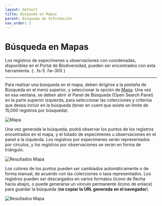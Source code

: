 ```yaml
---
layout: default
title: Búsqueda en Mapas
parent: Búsqueda de Información
nav_order: 2
---
```


# Búsqueda en Mapas

Los registros de especímenes u observaciones con coordenadas, disponibles en el Portal de Biodiversidad, pueden ser encontrados con esta herramienta.
{: .fs-5 .fw-300 }

---

Para realizar una búsqueda en el mapa, deben dirigirse a la pestaña de Búsqueda en el menú superior, y seleccionar la opción de [Mapa](https://biodiversidad.gt/portal/collections/map/index.php). Una vez en esa ventana, se deben abrir el Panel de Búsqueda (Open Search Panel) en la parte superior izquierda, para seleccionar las colecciones y criterios que desea incluir en la búsqueda (tener en cuent que existe un límite de 15,000 registros por búsqueda). 

<img src="https://github.com/GuatemalaPortal/guatemalaportal.github.io/blob/main/static/portal/B%C3%BAsquedaMapa.jpg?raw=true" alt="Mapa">

Una vez generada la búsqueda, podrá observar los puntos de los registros encontrados en el mapa, y el listado de especímenes u observaciones en el panel a la izquierda. Los registros por especímenes serán representados por círculos, y los registros por observaciones se verán en forma de triángulo. 

<img src="https://github.com/GuatemalaPortal/guatemalaportal.github.io/blob/main/static/portal/B%C3%BAsquedaMapa2.jpg?raw=true" alt="Resultados Mapa">

Los colores de los puntos pueden ser cambiados automáticamente o de forma manual, de acuerdo con las colecciones o taxa representados. Los registros pueden ser descargados en varios formatos (ícono de flecha hacia abajo), o puede generarse un vínculo permanente (ícono de enlace) para guardar la búsqueda (**no copiar la URL generada en el navegador**).  

<img src="https://github.com/GuatemalaPortal/guatemalaportal.github.io/blob/main/static/portal/B%C3%BAsquedaMapa3.jpg?raw=true" alt="Resultados Mapa">
